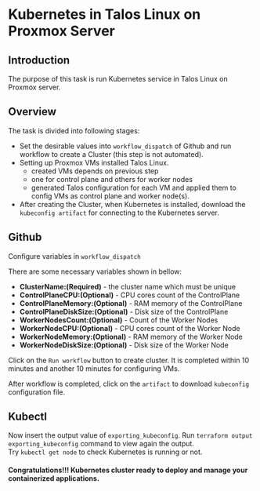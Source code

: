 Kubernetes in Talos Linux on Proxmox Server
=================

## Introduction

The purpose of this task is run Kubernetes service in Talos Linux on Proxmox server.


## Overview

The task is divided into following stages:

* Set the desirable values into `workflow_dispatch` of Github and run workflow to create a Cluster (this step is not automated).
* Setting up Proxmox VMs installed Talos Linux.
    * created VMs depends on previous step
    * one for control plane and others for worker nodes
    * generated Talos configuration for each VM and applied them to config VMs as control plane and worker node(s).
* After creating the Cluster, when Kubernetes is installed, download the `kubeconfig artifact` for connecting to the Kubernetes server.


## Github

Configure variables in `workflow_dispatch`

There are some necessary variables shown in bellow:
* **ClusterName:(Required)** - the cluster name which must be unique
* **ControlPlaneCPU:(Optional)** - CPU cores count of the ControlPlane
* **ControlPlaneMemory:(Optional)** - RAM memory of the ControlPlane
* **ControlPlaneDiskSize:(Optional)** - Disk size of the ControlPlane
* **WorkerNodesCount:(Optional)** - Count of the Worker Nodes
* **WorkerNodeCPU:(Optional)** - CPU cores count of the Worker Node
* **WorkerNodeMemory:(Optional)** - RAM memory of the Worker Node
* **WorkerNodeDiskSize:(Optional)** - Disk size of the Worker Node

Click on the `Run workflow` button to create cluster. It is completed within 10 minutes 
and another 10 minutes for configuring VMs.

After workflow is completed, click on the `artifact` to download `kubeconfig` configuration file.

## Kubectl

Now insert the output value of `exporting_kubeconfig`. Run `terraform output exporting_kubeconfig` command to view again the output.
<br>
Try `kubectl get node` to check Kubernetes is running or not.

#### Congratulations!!! Kubernetes cluster ready to deploy and manage your containerized applications.